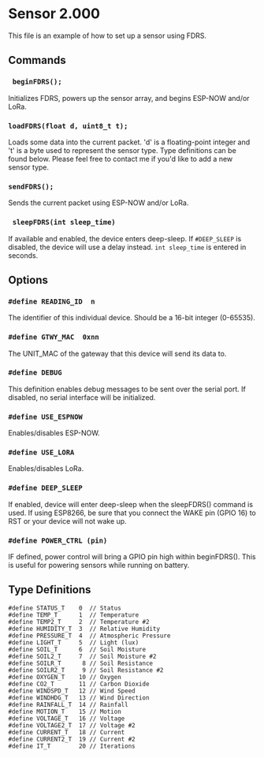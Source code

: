 # Sensor 2.000
This file is an example of how to set up a sensor using FDRS. 


## Commands
### ``` beginFDRS();```
Initializes FDRS, powers up the sensor array, and begins ESP-NOW and/or LoRa.
### ```loadFDRS(float d, uint8_t t);```
Loads some data into the current packet. 'd' is a floating-point integer and 't' is a byte used to represent the sensor type. Type definitions can be found below. Please feel free to contact me if you'd like to add a new sensor type.
### ```sendFDRS();```
Sends the current packet using ESP-NOW and/or LoRa.
### ``` sleepFDRS(int sleep_time)```
If available and enabled, the device enters deep-sleep. If ```#DEEP_SLEEP``` is disabled, the device will use a delay instead. ```int sleep_time``` is entered in seconds.

## Options

### ```#define READING_ID  n```
The identifier of this individual device. Should be a 16-bit integer (0-65535). 
### ```#define GTWY_MAC  0xnn```
The UNIT_MAC of the gateway that this device will send its data to.
### ```#define DEBUG```
This definition enables debug messages to be sent over the serial port. If disabled, no serial interface will be initialized. 
### ```#define USE_ESPNOW```
Enables/disables ESP-NOW.
### ```#define USE_LORA```
Enables/disables LoRa.
### ```#define DEEP_SLEEP```
If enabled, device will enter deep-sleep when the sleepFDRS() command is used. If using ESP8266, be sure that you connect the WAKE pin (GPIO 16) to RST or your device will not wake up. 
### ```#define POWER_CTRL (pin)```
IF defined, power control will bring a GPIO pin high within beginFDRS(). This is useful for powering sensors while running on battery.
## Type Definitions 
```
#define STATUS_T    0  // Status 
#define TEMP_T      1  // Temperature 
#define TEMP2_T     2  // Temperature #2
#define HUMIDITY_T  3  // Relative Humidity 
#define PRESSURE_T  4  // Atmospheric Pressure 
#define LIGHT_T     5  // Light (lux) 
#define SOIL_T      6  // Soil Moisture 
#define SOIL2_T     7  // Soil Moisture #2 
#define SOILR_T      8 // Soil Resistance 
#define SOILR2_T     9 // Soil Resistance #2 
#define OXYGEN_T    10 // Oxygen 
#define CO2_T       11 // Carbon Dioxide
#define WINDSPD_T   12 // Wind Speed
#define WINDHDG_T   13 // Wind Direction
#define RAINFALL_T  14 // Rainfall
#define MOTION_T    15 // Motion
#define VOLTAGE_T   16 // Voltage
#define VOLTAGE2_T  17 // Voltage #2
#define CURRENT_T   18 // Current
#define CURRENT2_T  19 // Current #2
#define IT_T        20 // Iterations
```
